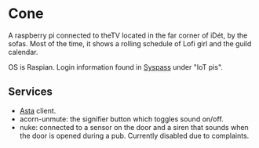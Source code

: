 # Cone

A raspberry pi connected to theTV located in the far corner of iDét, by the sofas. Most of the time, it shows a rolling schedule of Lofi girl and the guild calendar.

OS is Raspian. Login information found in [Syspass](https://cpu.dsek.se./../../Services/Syspass.md) under "IoT pis".

## Services

* [Asta](https://cpu.dsek.se./../../Services/Asta.md) client. 
* acorn-unmute: the signifier button which toggles sound on/off.
* nuke: connected to a sensor on the door and a siren that sounds when the door is opened during a pub. Currently disabled due to complaints.